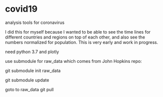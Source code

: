 # covid19
analysis tools for coronavirus

I did this for myself because I wanted to be able to see the time lines for different countries and regions on top of each other, and also see the numbers normalized for population.  This is very early and work in progress.

need python 3.7 and plotly

use submodule for raw_data which comes from John Hopkins repo:

git submodule init raw_data

git submodule update

goto to raw_data
git pull
